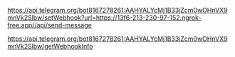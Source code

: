 https://api.telegram.org/bot8167278261:AAHYALYcMj1B33jZcm0wOHnVX9mnVk2Slbw/setWebhook?url=https://13f6-213-230-97-152.ngrok-free.app//api/send-message

https://api.telegram.org/bot8167278261:AAHYALYcMj1B33jZcm0wOHnVX9mnVk2Slbw/getWebhookInfo
